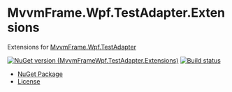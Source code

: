 # MvvmFrame.Wpf.TestAdapter.Extensions
Extensions for [MvvmFrame.Wpf.TestAdapter](https://github.com/GetcuReone/MvvmFrame.Wpf.TestAdapter)

[![NuGet version (MvvmFrameWpf.TestAdapter.Extensions)](https://img.shields.io/nuget/v/MvvmFrameWpf.TestAdapter.Extensions.svg?style=flat-square)](https://www.nuget.org/packages/MvvmFrameWpf.TestAdapter.Extensions/)
[![Build status](https://dev.azure.com/GetcuReone-Studio/OpenSource-Projects/_apis/build/status/master-MvvmFrame.Wpf.TestAdapter.Extensions?branchName=master)](https://dev.azure.com/GetcuReone-Studio/OpenSource-Projects/_build/latest?definitionId=51)

- [NuGet Package](https://www.nuget.org/packages/MvvmFrameWpf.TestAdapter.Extensions/)
- [License](LICENSE.txt)
